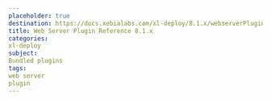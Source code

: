 ```yaml
---
placeholder: true
destination: https://docs.xebialabs.com/xl-deploy/8.1.x/webserverPluginManual.html
title: Web Server Plugin Reference 8.1.x
categories:
xl-deploy
subject:
Bundled plugins
tags:
web server
plugin
---
```

